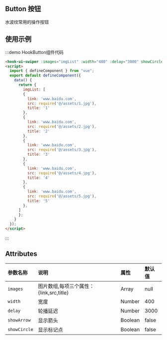 ## Button 按钮

水波纹常用的操作按钮

## 使用示例
:::demo HookButton组件代码
```html
<hook-ui-swiper :images="imgList" :width="480" :delay="3000" showCircle></hook-ui-swiper>
<script>
  import { defineComponent } from "vue";
  export default defineComponent({
    data() {
      return {
        imgList: [
        {
          link: 'www.baidu.com',
          src: require('@/assets/1.jpg'),
          title: '1'
        },
        {
          link: 'www.baidu.com',
          src: require('@/assets/2.jpg'),
          title: '2'
        },
        {
          link: 'www.baidu.com',
          src: require('@/assets/3.jpg'),
          title: '3'
        },
        {
          link: 'www.baidu.com',
          src: require('@/assets/4.jpg'),
          title: '4'
        },
        {
          link: 'www.baidu.com',
          src: require('@/assets/5.jpg'),
          title: '5'
        },
      ]
      };
    }
  });
</script>
```
:::

## Attributes

| 参数名称          | 说明     | 属性    | 默认值               |
| :---------------- | :------- | :------ | :------------------- |
| `images`          | 图片数组,每项三个属性：{link,src,title} | Array   | null                 |
| `width`           | 宽度     | Number  | 400                  |
| `delay`           | 轮播延迟 | Number  | 3000                 |
| `showArrow`       | 显示箭头 | Boolean | false                |
| `showCircle`      | 显示标记点 | Boolean  | false                 |

